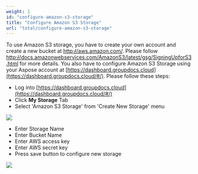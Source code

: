 ```yaml
---
weight: 1
id: "configure-amazon-s3-storage"
title: "Configure Amazon S3 Storage"
url: "total/configure-amazon-s3-storage"
---
```


To use Amazon S3 storage, you have to create your own account and create a new bucket at [http:~~/~~/aws.amazon.com/](http://aws.amazon.com/). Please follow [http:~~/~~/docs.amazonwebservices.com/AmazonS3/latest/gsg/SigningUpforS3.html](http://docs.amazonwebservices.com/AmazonS3/latest/gsg/SigningUpforS3.html) for more details. You also have to configure Amazon S3 Storage using your Aspose account at  [https://dashboard.groupdocs.cloud](https://dashboard.groupdocs.cloud/#/). Please follow these steps:

* Log into  [https://dashboard.groupdocs.cloud](https://dashboard.groupdocs.cloud/#/)
* Click **My Storage** Tab
* Select 'Amazon S3 Storage' from 'Create New Storage' menu

![](total/images/ThirdPartyStorageList.PNG)

* Enter Storage Name
* Enter Bucket Name
* Enter AWS access key
* Enter AWS secret key
* Press save button to configure new storage

![](total/images/AmazonS3Storage.PNG)